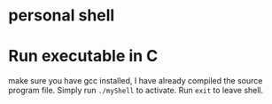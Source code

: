 # personal shell

# Run executable in C
make sure you have gcc installed, I have already compiled the source program file. 
Simply run `./myShell` to activate. Run `exit` to leave shell.
